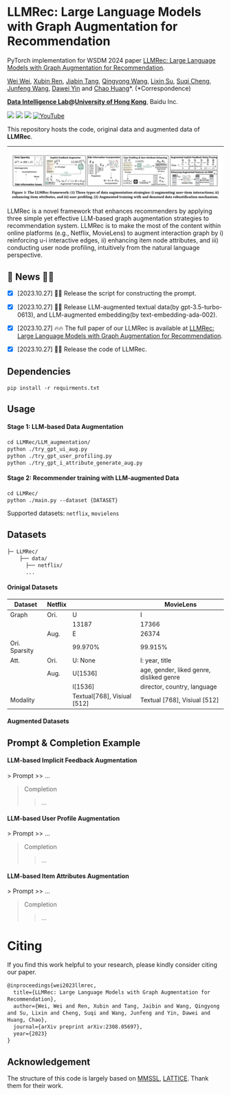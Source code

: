 # LLMRec: Large Language Models with Graph Augmentation for Recommendation

PyTorch implementation for WSDM 2024 paper [LLMRec: Large Language Models with Graph Augmentation for Recommendation](https://llmrec.files.wordpress.com/2023/10/wsdm2024_llmrec_large_language_models_with_graph_augmentation_for_recommendation.pdf).



[Wei Wei](#), [Xubin Ren](https://rxubin.com/), [Jiabin Tang](https://tjb-tech.github.io/), [Qingyong Wang](#), [Lixin Su](#), [Suqi Cheng](#), [Junfeng Wang](#), [Dawei Yin](https://www.yindawei.com/) and [Chao Huang](https://sites.google.com/view/chaoh/home)*.
(*Correspondence)

**[Data Intelligence Lab](https://sites.google.com/view/chaoh/home)@[University of Hong Kong](https://www.hku.hk/)**, Baidu Inc.

<a href='https://llmrec.github.io/'><img src='https://img.shields.io/badge/Project-Page-Green'></a>
<a href='https://llmrec.github.io/'><img src='https://img.shields.io/badge/Demo-Page-purple'></a>
<a href='https://llmrec.files.wordpress.com/2023/10/wsdm2024_llmrec_large_language_models_with_graph_augmentation_for_recommendation.pdf'><img src='https://img.shields.io/badge/Paper-PDF-orange'></a> 
[![YouTube](https://badges.aleen42.com/src/youtube.svg)](https://www.youtube.com/channel/UC1wKlPPlP9zKGYk62yR0K_g)


This repository hosts the code, original data and augmented data of **LLMRec**.

-----------

<p align="center">
<img src="./llmrec_framework.png" alt="LLMRec" />
</p>

LLMRec is a novel framework that enhances recommenders by applying three simple yet effective LLM-based graph augmentation strategies to recommendation system. LLMRec is to make the most of the content within online platforms (e.g., Netflix, MovieLens) to augment interaction graph by i) reinforcing u-i interactive edges, ii) enhancing item node attributes, and iii) conducting user node profiling, intuitively from the natural language perspective.



## 🎉 News 📢📢  

- [x] [2023.10.27] 🚀🚀 Release the script for constructing the prompt.

- [x] [2023.10.27] 🚀🚀 Release LLM-augmented textual data(by gpt-3.5-turbo-0613), and LLM-augmented embedding(by text-embedding-ada-002).

- [x] [2023.10.27] 🔥🔥 The full paper of our LLMRec is available at [LLMRec: Large Language Models with Graph Augmentation for Recommendation](https://llmrec.files.wordpress.com/2023/10/wsdm2024_llmrec_large_language_models_with_graph_augmentation_for_recommendation.pdf).

- [x] [2023.10.27] 🚀🚀 Release the code of LLMRec.




<h2>Dependencies </h2>

```
pip install -r requirments.txt
```


<h2>Usage </h2>

<h4>Stage 1: LLM-based Data Augmentation</h4>

```
cd LLMRec/LLM_augmentation/
python ./try_gpt_ui_aug.py
python ./try_gpt_user_profiling.py
python ./try_gpt_i_attribute_generate_aug.py
```

<h4>Stage 2: Recommender training with LLM-augmented Data</h4>

```
cd LLMRec/
python ./main.py --dataset {DATASET}
```
Supported datasets:  `netflix`, `movielens`


<h2> Datasets </h2>

  ```
  ├─ LLMRec/ 
      ├── data/
        ├── netflix/
        ...
  ```

<h4> Orinigal Datasets </h4>

| Dataset       | Netflix |                             | MovieLens                                |
|---------------|---------|-----------------------------|------------------------------------------|
| Graph         | Ori.    | U                           | I                                        |
|               |         | 13187                       | 17366                                    |
|               | Aug.    | E                           | 26374                                    |
| Ori. Sparsity |         | 99.970%                     | 99.915%                                  |
| Att.          | Ori.    | U: None                     | I: year, title                           |
|               | Aug.    | U[1536]                     | age, gender, liked genre, disliked genre |
|               |         | I[1536]                     | director, country, language              |
| Modality      |         | Textual[768], Visiual [512] | Textual [768], Visiual [512]             |


<h4> Augmented Datasets</h4>




<h2> Prompt & Completion Example </h2>


<h4> LLM-based Implicit Feedback Augmentation </h4>
> Prompt 
>> ...

> Completion
>> ...





<h4> LLM-based User Profile Augmentation </h4>
> Prompt 
>> ...

> Completion
>> ...



<h4> LLM-based Item Attributes Augmentation </h4>
> Prompt 
>> ...

> Completion
>> ...



<h1> Citing </h1>

If you find this work helpful to your research, please kindly consider citing our paper.


```
@inproceedings{wei2023llmrec,
  title={LLMRec: Large Language Models with Graph Augmentation for Recommendation},
  author={Wei, Wei and Ren, Xubin and Tang, Jaibin and Wang, Qingyong and Su, Lixin and Cheng, Suqi and Wang, Junfeng and Yin, Dawei and Huang, Chao},
  journal={arXiv preprint arXiv:2308.05697},
  year={2023}
}
```



## Acknowledgement

The structure of this code is largely based on [MMSSL](https://github.com/HKUDS/MMSSL), [LATTICE](https://github.com/CRIPAC-DIG/LATTICE). Thank them for their work.

